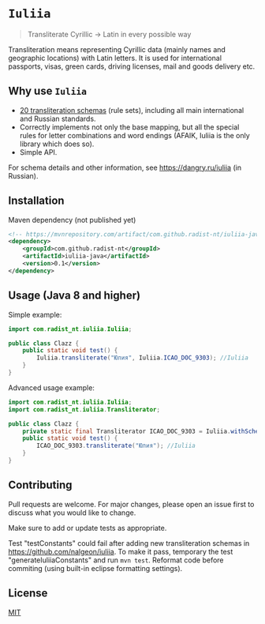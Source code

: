 # `Iuliia`

> Transliterate Cyrillic → Latin in every possible way

Transliteration means representing Cyrillic data (mainly names and geographic locations) with Latin letters. It is used for international passports, visas, green cards, driving licenses, mail and goods delivery etc.

## Why use `Iuliia`

-   [20 transliteration schemas](https://github.com/nalgeon/iuliia/blob/master/README.md#supported-schemas) (rule sets), including all main international and Russian standards.
-   Correctly implements not only the base mapping, but all the special rules for letter combinations and word endings (AFAIK, Iuliia is the only library which does so).
-   Simple API.

For schema details and other information, see <https://dangry.ru/iuliia> (in Russian).

## Installation
Maven dependency (not published yet)
```xml
<!-- https://mvnrepository.com/artifact/com.github.radist-nt/iuliia-java -->
<dependency>
    <groupId>com.github.radist-nt</groupId>
    <artifactId>iuliia-java</artifactId>
    <version>0.1</version>
</dependency>

```

## Usage (Java 8 and higher)

Simple example:

```java
import com.radist_nt.iuliia.Iuliia;

public class Clazz {
    public static void test() {        
        Iuliia.transliterate("Юлия", Iuliia.ICAO_DOC_9303); //Iuliia
    }
}
```

Advanced usage example:

```java
import com.radist_nt.iuliia.Iuliia;
import com.radist_nt.iuliia.Transliterator;

public class Clazz {
    private static final Transliterator ICAO_DOC_9303 = Iuliia.withSchema(Iuliia.ICAO_DOC_9303);
    public static void test() {
        ICAO_DOC_9303.transliterate("Юлия"); //Iuliia
    }
}
```

## Contributing

Pull requests are welcome. For major changes, please open an issue first to discuss what you would like to change.

Make sure to add or update tests as appropriate.

Test "testConstants" could fail after adding new transliteration schemas in https://github.com/nalgeon/iuliia. To make it pass, temporary the test "generateIuliiaConstants" and run `mvn test`. Reformat code before commiting (using built-in eclipse formatting settings).

## License

[MIT](https://choosealicense.com/licenses/mit/)
